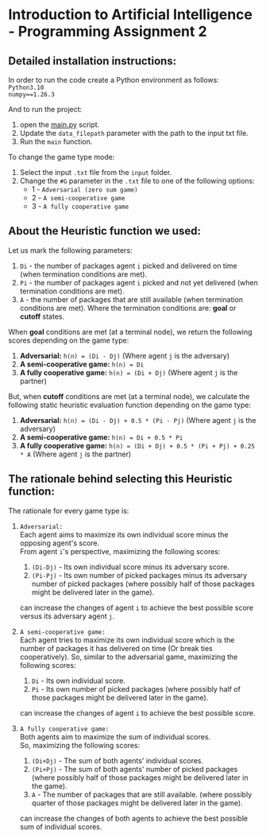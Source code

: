 # Introduction to Artificial Intelligence - Programming Assignment 2

## Detailed installation instructions:

In order to run the code create a Python environment as follows: \
`Python3.10` \
`numpy==1.26.3`

And to run the project:
1. open the [main.py](src/main.py) script.
2. Update the `data_filepath` parameter with the path to the input txt file.
3. Run the `main` function.

To change the game type mode:
1. Select the input `.txt` file from the `input` folder.
2. Change the `#G` parameter in the `.txt` file to one of the following options:
    - 1 - `Adversarial (zero sum game)`
    - 2 - `A semi-cooperative game`
    - 3 - `A fully cooperative game`

## About the Heuristic function we used:

Let us mark the following parameters: 
1. `Di` - the number of packages agent `i` picked and delivered on time (when termination conditions are met).
2. `Pi` - the number of packages agent `i` picked and not yet delivered (when termination conditions are met).
3. `A` - the number of packages that are still available (when termination conditions are met).
Where the termination conditions are: **goal** or **cutoff** states.

When **goal** conditions are met (at a terminal node), 
we return the following scores depending on the game type:
1. **Adversarial:** `h(n) = (Di - Dj)` (Where agent `j` is the adversary)
2. **A semi-cooperative game:** `h(n) = Di`
3. **A fully cooperative game:** `h(n) = (Di + Dj)` (Where agent `j` is the partner)

But, when **cutoff** conditions are met (at a terminal node), 
we calculate the following static heuristic evaluation function depending on the game type:
1. **Adversarial:** `h(n) = (Di - Dj) + 0.5 * (Pi - Pj)` (Where agent `j` is the adversary)
2. **A semi-cooperative game:** `h(n) = Di + 0.5 * Pi`
3. **A fully cooperative game:** `h(n) = (Di + Dj) + 0.5 * (Pi + Pj) + 0.25 * A` (Where agent `j` is the partner) 

## The rationale behind selecting this Heuristic function:

The rationale for every game type is:
1. `Adversarial:`\
   Each agent aims to maximize its own individual score minus the opposing agent's score.\
   From agent `i`'s perspective, maximizing the following scores:  
   1. `(Di-Dj)` - Its own individual score minus its adversary score.
   2. `(Pi-Pj)` - Its own number of picked packages minus its adversary number of picked packages 
      (where possibly half of those packages might be delivered later in the game).
   
   can increase the changes of agent `i` to achieve the best possible score versus its adversary agent `j`.
2. `A semi-cooperative game:`\
   Each agent tries to maximize its own individual score which is the number of packages it has delivered on time 
   (Or break ties cooperatively).
   So, similar to the adversarial game, maximizing the following scores:  
   1. `Di` - Its own individual score.
   2. `Pi` - Its own number of picked packages 
      (where possibly half of those packages might be delivered later in the game).
   
   can increase the changes of agent `i` to achieve the best possible score.
3. `A fully cooperative game:`\
   Both agents aim to maximize the sum of individual scores.\
   So, maximizing the following scores:  
   1. `(Di+Dj)` - The sum of both agents' individual scores.
   2. `(Pi+Pj)` - The sum of both agents' number of picked packages 
      (where possibly half of those packages might be delivered later in the game).
   3. `A` - The number of packages that are still available.
      (where possibly quarter of those packages might be delivered later in the game).

   can increase the changes of both agents to achieve the best possible sum of individual scores.
